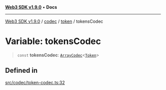 [**Web3 SDK v1.9.0**](../../../../../README.md) • **Docs**

***

[Web3 SDK v1.9.0](../../../../../globals.md) / [codec](../../../README.md) / [token](../README.md) / tokensCodec

# Variable: tokensCodec

> `const` **tokensCodec**: [`ArrayCodec`](../../../classes/ArrayCodec.md)\<[`Token`](../interfaces/Token.md)\>

## Defined in

[src/codec/token-codec.ts:32](https://github.com/Mystic-Nayy/alephium-web3/blob/c1afd789a197ce5fe21f08c2965942090157c33d/packages/web3/src/codec/token-codec.ts#L32)

